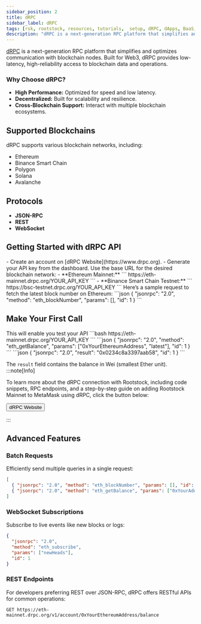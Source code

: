 ```yaml
---
sidebar_position: 2
title: dRPC
sidebar_label: dRPC
tags: [rsk, rootstock, resources, tutorials,  setup, dRPC, dApps, BaaS, RPC, API]
description: "dRPC is a next-generation RPC platform that simplifies and optimizes communication with blockchain nodes. Built for Web3, dRPC provides low-latency, high-reliability access to blockchain data and operations."
---
```


[dRPC](https://www.drpc.org) is a next-generation RPC platform that simplifies and optimizes communication with blockchain nodes. Built for Web3, dRPC provides low-latency, high-reliability access to blockchain data and operations.  

### Why Choose dRPC?  
- **High Performance:** Optimized for speed and low latency.  
- **Decentralized:** Built for scalability and resilience.  
- **Cross-Blockchain Support:** Interact with multiple blockchain ecosystems.  
  

## Supported Blockchains  
dRPC supports various blockchain networks, including:  
- Ethereum  
- Binance Smart Chain  
- Polygon  
- Solana  
- Avalanche  

## Protocols  
- **JSON-RPC**  
- **REST**  
- **WebSocket**  


## **Getting Started with dRPC API**  

<Steps>
  <Step title="Sign Up and Get an API Key">
   - Create an account on [dRPC Website](https://www.drpc.org).  
   - Generate your API key from the dashboard.  

  </Step>
  <Step title="Configure Your Endpoint">
   Use the base URL for the desired blockchain network:  
   - **Ethereum Mainnet:**  
  ```
  https://eth-mainnet.drpc.org/YOUR_API_KEY
  ```  
   - **Binance Smart Chain Testnet:**  
  ```
  https://bsc-testnet.drpc.org/YOUR_API_KEY
  ```  
  </Step>
  <Step title="Example API Call">
   Here’s a sample request to fetch the latest block number on Ethereum:  
```json
{
  "jsonrpc": "2.0",
  "method": "eth_blockNumber",
  "params": [],
  "id": 1
}
```  
  </Step>
</Steps>


## **Make Your First Call**  
 
<Steps>
  <Step title="Open an API client like Postman or curl">
  This will enable you test your API
  </Step>
  <Step title="Use the Ethereum Mainnet endpoint as an example: ">
     ```bash
   https://eth-mainnet.drpc.org/YOUR_API_KEY
   ```  
  </Step>
  <Step title="Send the following JSON-RPC request:">
    ```json
   {
     "jsonrpc": "2.0",
     "method": "eth_getBalance",
     "params": ["0xYourEthereumAddress", "latest"],
     "id": 1
   }
   ```  
  </Step>
  <Step title="You’ll receive a response like this:">
     ```json
   {
     "jsonrpc": "2.0",
     "result": "0x0234c8a3397aab58",
     "id": 1
   }
   ```  
   
The `result` field contains the balance in Wei (smallest Ether unit).  
:::note[Info]

 To learn more about the dRPC connection with Rootstock, including code snippets, RPC endpoints, and a step-by-step guide on adding Rootstock Mainnet to MetaMask using dRPC,  click the button below:

<Button href="https://drpc.org/chainlist/rootstock?utm_source=docs&utm_medium=rootstock" align="left">dRPC Website</Button>

:::

  </Step>
</Steps>


## **Advanced Features**  

### Batch Requests  
Efficiently send multiple queries in a single request:  
```json
[
  { "jsonrpc": "2.0", "method": "eth_blockNumber", "params": [], "id": 1 },
  { "jsonrpc": "2.0", "method": "eth_getBalance", "params": ["0xYourAddress", "latest"], "id": 2 }
]
```  

### WebSocket Subscriptions  
Subscribe to live events like new blocks or logs:  
```json
{
  "jsonrpc": "2.0",
  "method": "eth_subscribe",
  "params": ["newHeads"],
  "id": 1
}
```  

### REST Endpoints  
For developers preferring REST over JSON-RPC, dRPC offers RESTful APIs for common operations:  
```
GET https://eth-mainnet.drpc.org/v1/account/0xYourEthereumAddress/balance
```  
